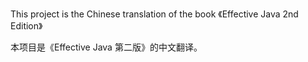 This project is the Chinese translation of the book 《Effective Java 2nd Edition》

本项目是《Effective Java 第二版》的中文翻译。


